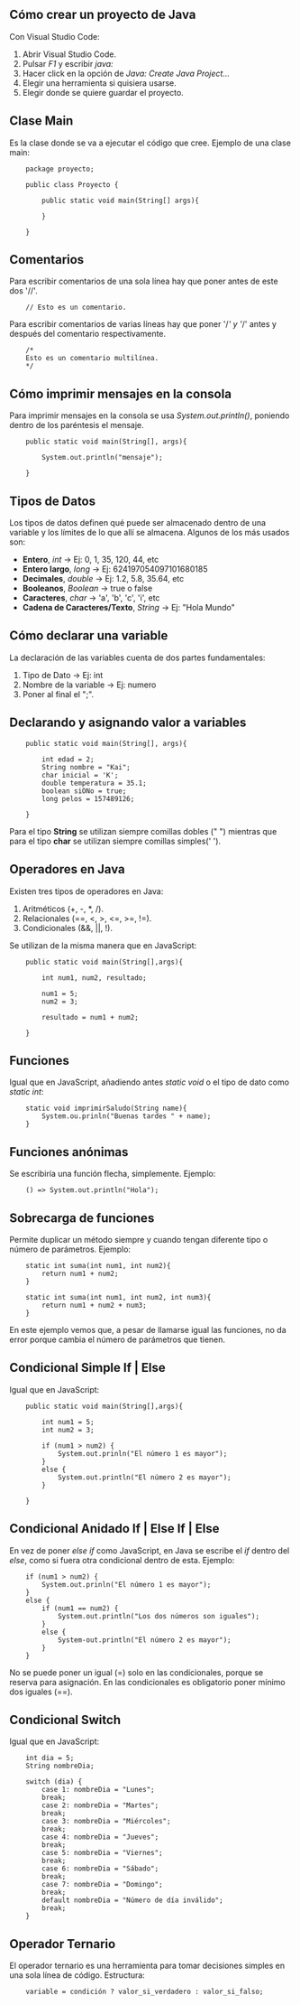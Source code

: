 ## **Cómo crear un proyecto de Java**

Con Visual Studio Code:

1. Abrir Visual Studio Code.
1. Pulsar _F1_ y escribir _java:_
1. Hacer click en la opción de _Java: Create Java Project..._
1. Elegir una herramienta si quisiera usarse.
1. Elegir donde se quiere guardar el proyecto.

## **Clase Main**

Es la clase donde se va a ejecutar el código que cree. Ejemplo de una clase main:

```
    package proyecto;

    public class Proyecto {

        public static void main(String[] args){

        }

    }
```
## **Comentarios**
Para escribir comentarios de una sola línea hay que poner antes de este dos '//'.
```
    // Esto es un comentario.
```
Para escribir comentarios de varias líneas hay que poner '/*' y '*/' antes y después del comentario respectivamente.
```
    /*
    Esto es un comentario multilínea.
    */
```


## **Cómo imprimir mensajes en la consola**

Para imprimir mensajes en la consola se usa _System.out.println()_, poniendo dentro de los paréntesis el mensaje.

```
    public static void main(String[], args){

        System.out.println("mensaje");

    }
```

## **Tipos de Datos**

Los tipos de datos definen qué puede ser almacenado dentro de una variable y los límites de lo que allí se almacena. Algunos de los más usados son:

- **Entero**, _int_ → Ej: 0, 1, 35, 120, 44, etc
- **Entero largo**, _long_ → Ej: 624197054097101680185
- **Decimales**, _double_ → Ej: 1.2, 5.8, 35.64, etc
- **Booleanos**, _Boolean_ → true o false
- **Caracteres**, _char_ → 'a', 'b', 'c', 'i', etc
- **Cadena de Caracteres/Texto**, _String_ → Ej: "Hola Mundo"

## **Cómo declarar una variable**

La declaración de las variables cuenta de dos partes fundamentales:

1. Tipo de Dato → Ej: int
1. Nombre de la variable → Ej: numero
1. Poner al final el ";".

## **Declarando y asignando valor a variables**

```
    public static void main(String[], args){

        int edad = 2;
        String nombre = "Kai";
        char inicial = 'K';
        double temperatura = 35.1;
        boolean siONo = true;
        long pelos = 157489126;

    }
```

Para el tipo **String** se utilizan siempre comillas dobles (" ") mientras que para el tipo **char** se utilizan siempre comillas simples(' ').

## **Operadores en Java**

Existen tres tipos de operadores en Java:

1. Aritméticos (+, -, \*, /).
1. Relacionales (==, <, >, <=, >=, !=).
1. Condicionales (&&, ||, !).

Se utilizan de la misma manera que en JavaScript:

```
    public static void main(String[],args){

        int num1, num2, resultado;

        num1 = 5;
        num2 = 3;

        resultado = num1 + num2;

    }
```
## **Funciones**
Igual que en JavaScript, añadiendo antes _static void_ o el tipo de dato como _static int_:
```
    static void imprimirSaludo(String name){
        System.ou.prinln("Buenas tardes " + name);
    }
```
## **Funciones anónimas**
Se escribiría una función flecha, simplemente. Ejemplo:
```
    () => System.out.println("Hola");
```
## **Sobrecarga de funciones**
Permite duplicar un método siempre y cuando tengan diferente tipo o número de parámetros. Ejemplo:
```
    static int suma(int num1, int num2){
        return num1 + num2;
    }

    static int suma(int num1, int num2, int num3){
        return num1 + num2 + num3;
    }
```
En este ejemplo vemos que, a pesar de llamarse igual las funciones, no da error porque cambia el número de parámetros que tienen.

## **Condicional Simple If | Else**

Igual que en JavaScript:

```
    public static void main(String[],args){

        int num1 = 5;
        int num2 = 3;

        if (num1 > num2) {
            System.out.prinln("El número 1 es mayor");
        }
        else {
            System.out.println("El número 2 es mayor");
        }

    }
```
## **Condicional Anidado If | Else If | Else**

En vez de poner _else if_ como JavaScript, en Java se escribe el _if_ dentro del _else_, como si fuera otra condicional dentro de esta. Ejemplo:

```
    if (num1 > num2) {
        System.out.prinln("El número 1 es mayor");
    }
    else {
        if (num1 == num2) {
            System.out.println("Los dos números son iguales");
        }
        else {
            System-out.println("El número 2 es mayor");
        }
    }
```

No se puede poner un igual (=) solo en las condicionales, porque se reserva para asignación. En las condicionales es obligatorio poner mínimo dos iguales (==).

## **Condicional Switch**

Igual que en JavaScript:

```
    int dia = 5;
    String nombreDia;

    switch (dia) {
        case 1: nombreDia = "Lunes";
        break;
        case 2: nombreDia = "Martes";
        break;
        case 3: nombreDia = "Miércoles";
        break;
        case 4: nombreDia = "Jueves";
        break;
        case 5: nombreDia = "Viernes";
        break;
        case 6: nombreDia = "Sábado";
        break;
        case 7: nombreDia = "Domingo";
        break;
        default nombreDia = "Número de día inválido";
        break;
    }
```
## **Operador Ternario**
El operador ternario es una herramienta para tomar decisiones simples en una sola línea de código. Estructura:
```
    variable = condición ? valor_si_verdadero : valor_si_falso;
```
